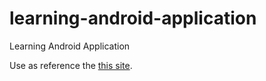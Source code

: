 learning-android-application
============================

Learning Android Application

Use as reference the [this site](http://gihyo.jp/dev/serial/01/android_studio).
